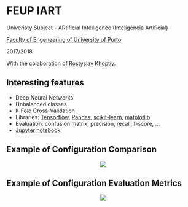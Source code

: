 # FEUP IART

Univeristy Subject - ARtificial Intelligence (Inteligência Artificial)

[Faculty of Engeneering of University of Porto](https://sigarra.up.pt/feup/en/WEB_PAGE.INICIAL)

2017/2018

With the colaboration of [Rostyslav Khoptiy](https://github.com/Ross65536).

## Interesting features
 - Deep Neural Networks
 - Unbalanced classes
 - k-Fold Cross-Validation
 - Libraries: [Tensorflow](https://www.tensorflow.org/), [Pandas](https://pandas.pydata.org/), [scikit-learn](http://scikit-learn.org), [matplotlib](https://matplotlib.org/)
 - Evaluation: confusion matrix, precision, recall, f-score, ...
 - [Jupyter notebook](Anuran%20Calssification.ipynb)

## Example of Configuration Comparison
<p align="center"><img src="https://github.com/msramalho/feup-iart/blob/master/report_material/images/experiments/kfold_80.png?raw=true"/></p>

## Example of Configuration Evaluation Metrics
<p align="center"><img src="https://github.com/msramalho/feup-iart/blob/master/report_material/images/experiments/table-relu-100-80%25-1500steps.png?raw=true"/></p>
